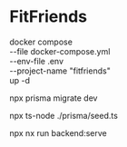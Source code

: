 # FitFriends
docker compose \
--file docker-compose.yml \
--env-file .env \
--project-name "fitfriends" \
up -d

npx prisma migrate dev

npx ts-node ./prisma/seed.ts

npx nx run backend:serve
